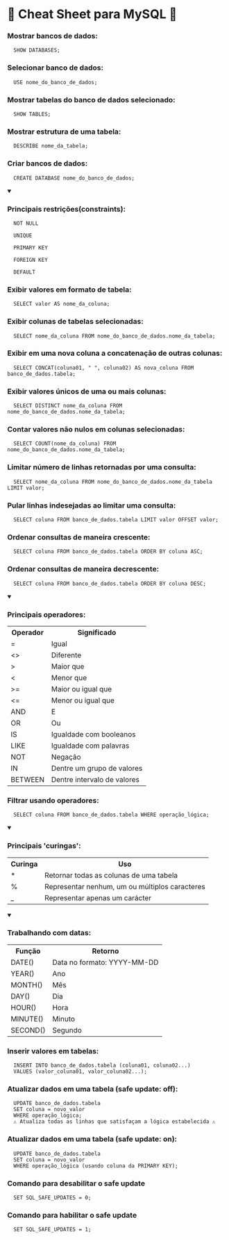 <h1>🐬 Cheat Sheet para MySQL 🐬</h1>

<h3>Mostrar bancos de dados:</h3>

``` 
  SHOW DATABASES;
```

<h3>Selecionar banco de dados:</h3>

``` 
  USE nome_do_banco_de_dados;
```

<h3>Mostrar tabelas do banco de dados selecionado:</h3>

``` 
  SHOW TABLES;
```

<h3>Mostrar estrutura de uma tabela:</h3>

``` 
  DESCRIBE nome_da_tabela;
```

<h3>Criar bancos de dados:</h3>

``` 
  CREATE DATABASE nome_do_banco_de_dados;
```

<details open>
  <summary>
    <h3>Principais restrições(constraints):</h3>
  </summary>
  
  ```
    NOT NULL
  ```
  ```
    UNIQUE
  ```
  ```
    PRIMARY KEY
  ```
  ```
    FOREIGN KEY
  ```
  ```
    DEFAULT
  ```
</details>

<h3>Exibir valores em formato de tabela:</h3>

``` 
  SELECT valor AS nome_da_coluna;
```

<h3>Exibir colunas de tabelas selecionadas:</h3>

``` 
  SELECT nome_da_coluna FROM nome_do_banco_de_dados.nome_da_tabela;
```

<h3>Exibir em uma nova coluna a concatenação de outras colunas:</h3>

``` 
  SELECT CONCAT(coluna01, " ", coluna02) AS nova_coluna FROM banco_de_dados.tabela;
```

<h3>Exibir valores únicos de uma ou mais colunas:</h3>

``` 
  SELECT DISTINCT nome_da_coluna FROM nome_do_banco_de_dados.nome_da_tabela;
```

<h3>Contar valores não nulos em colunas selecionadas:</h3>

``` 
  SELECT COUNT(nome_da_coluna) FROM nome_do_banco_de_dados.nome_da_tabela;
```

<h3>Limitar número de linhas retornadas por uma consulta:</h3>

``` 
  SELECT nome_da_coluna FROM nome_do_banco_de_dados.nome_da_tabela LIMIT valor;
```

<h3>Pular linhas indesejadas ao limitar uma consulta:</h3>

``` 
  SELECT coluna FROM banco_de_dados.tabela LIMIT valor OFFSET valor;
```

<h3>Ordenar consultas de maneira crescente:</h3>

``` 
  SELECT coluna FROM banco_de_dados.tabela ORDER BY coluna ASC;
```

<h3>Ordenar consultas de maneira decrescente:</h3>

``` 
  SELECT coluna FROM banco_de_dados.tabela ORDER BY coluna DESC;
```

<details open>
  <summary>
    <h3>Principais operadores:</h3>
  </summary>
  
  <table>
    <tr>
      <th>Operador</th>
      <th>Significado</th>
    </tr>
    <tr>
      <td>=</td>
      <td>Igual</td>
    </tr>
    <tr>
      <td><></td>
      <td>Diferente</td>
    </tr>
    <tr>
      <td>></td>
      <td>Maior que</td>
    </tr>
    <tr>
      <td><</td>
      <td>Menor que</td>
    </tr>
    <tr>
      <td>>=</td>
      <td>Maior ou igual que</td>
    </tr>
    <tr>
      <td><=</td>
      <td>Menor ou igual que</td>
    </tr>
    <tr>
      <td>AND</td>
      <td>E</td>
    </tr> 
    <tr>
      <td>OR</td>
      <td>Ou</td>
    </tr>
    <tr>
      <td>IS</td>
      <td>Igualdade com booleanos</td>
    </tr>
    <tr>
      <td>LIKE</td>
      <td>Igualdade com palavras</td>
    </tr>
    <tr>
      <td>NOT</td>
      <td>Negação</td>
    </tr> 
    <tr>
      <td>IN</td>
      <td>Dentre um grupo de valores</td>
    </tr>
    <tr>
      <td>BETWEEN</td>
      <td>Dentre intervalo de valores</td>
    </tr>
  </table>
</details>

<h3>Filtrar usando operadores:</h3>

``` 
  SELECT coluna FROM banco_de_dados.tabela WHERE operação_lógica;
```

<details open>
  <summary>
    <h3>Principais 'curingas':</h3>
  </summary>
  
  <table>
    <tr>
      <th>Curinga</th>
      <th>Uso</th>
    </tr>
    <tr>
      <td>*</td>
      <td>Retornar todas as colunas de uma tabela</td>
    </tr>
    <tr>
      <td>%</td>
      <td>Representar nenhum, um ou múltiplos caracteres</td>
    </tr>
    <tr>
      <td>_</td>
      <td>Representar apenas um carácter</td>
    </tr>
  </table>
</details>

<details open>
  <summary>
    <h3>Trabalhando com datas:</h3>
  </summary>
  
  <table>
    <tr>
      <th>Função</th>
      <th>Retorno</th>
    </tr>
    <tr>
      <td>DATE()</td>
      <td>Data no formato: YYYY-MM-DD</td>
    </tr>
    <tr>
      <td>YEAR()</td>
      <td>Ano</td>
    </tr>
    <tr>
      <td>MONTH()</td>
      <td>Mês</td>
    </tr>
    <tr>
      <td>DAY()</td>
      <td>Dia</td>
    </tr>
    <tr>
      <td>HOUR()</td>
      <td>Hora</td>
    </tr>
    <tr>
      <td>MINUTE()</td>
      <td>Minuto</td>
    </tr>
    <tr>
      <td>SECOND()</td>
      <td>Segundo</td>
    </tr>
  </table>
</details>

<h3>Inserir valores em tabelas:</h3>

``` 
  INSERT INTO banco_de_dados.tabela (coluna01, coluna02...)
  VALUES (valor_coluna01, valor_coluna02...);
```

<h3>Atualizar dados em uma tabela (safe update: off):</h3>

``` 
  UPDATE banco_de_dados.tabela
  SET coluna = novo_valor
  WHERE operação_lógica;
  ⚠️ Atualiza todas as linhas que satisfaçam a lógica estabelecida ⚠️
```

<h3>Atualizar dados em uma tabela (safe update: on):</h3>

``` 
  UPDATE banco_de_dados.tabela
  SET coluna = novo_valor
  WHERE operação_lógica (usando coluna da PRIMARY KEY);
```

<h3>Comando para desabilitar o safe update</h3>

``` 
  SET SQL_SAFE_UPDATES = 0;
```

<h3>Comando para habilitar o safe update</h3>

``` 
  SET SQL_SAFE_UPDATES = 1;
```
